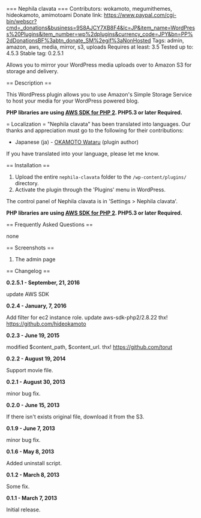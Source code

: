 === Nephila clavata ===
Contributors: wokamoto, megumithemes, hideokamoto, amimotoami
Donate link: https://www.paypal.com/cgi-bin/webscr?cmd=_donations&business=9S8AJCY7XB8F4&lc=JP&item_name=WordPress%20Plugins&item_number=wp%2dplugins&currency_code=JPY&bn=PP%2dDonationsBF%3abtn_donate_SM%2egif%3aNonHosted
Tags: admin, amazon, aws, media, mirror, s3, uploads
Requires at least: 3.5
Tested up to: 4.5.3
Stable tag: 0.2.5.1

Allows you to mirror your WordPress media uploads over to Amazon S3 for storage and delivery.

== Description ==

This WordPress plugin allows you to use Amazon's Simple Storage Service to host your media for your WordPress powered blog.

**PHP libraries are using [AWS SDK for PHP 2](http://aws.amazon.com/sdkforphp2/ "AWS SDK for PHP 2"). PHP5.3 or later Required.**

= Localization =
"Nephila clavata" has been translated into languages. Our thanks and appreciation must go to the following for their contributions:

* Japanese (ja) - [OKAMOTO Wataru](http://dogmap.jp/ "dogmap.jp") (plugin author)

If you have translated into your language, please let me know.

== Installation ==

1. Upload the entire `nephila-clavata` folder to the `/wp-content/plugins/` directory.
2. Activate the plugin through the 'Plugins' menu in WordPress.

The control panel of Nephila clavata is in 'Settings > Nephila clavata'.

**PHP libraries are using [AWS SDK for PHP 2](http://aws.amazon.com/sdkforphp2/ "AWS SDK for PHP 2"). PHP5.3 or later Required.**

== Frequently Asked Questions ==

none

== Screenshots ==

1. The admin page

== Changelog ==

**0.2.5.1 - September, 21, 2016**

update AWS SDK

**0.2.4 - January, 7, 2016**

Add filter for ec2 instance role.
update aws-sdk-php2/2.8.22
thx! https://github.com/hideokamoto

**0.2.3 - June 19, 2015**

modified $content_path, $content_url. thx! https://github.com/torut

**0.2.2 - August 19, 2014**

Support movie file.

**0.2.1 - August 30, 2013**

minor bug fix.

**0.2.0 - June 15, 2013**

If there isn't exists original file, download it from the S3.

**0.1.9 - June 7, 2013**

minor bug fix.

**0.1.6 - May 8, 2013**

Added uninstall script.

**0.1.2 - March 8, 2013**

Some fix.

**0.1.1 - March 7, 2013**

Initial release.
